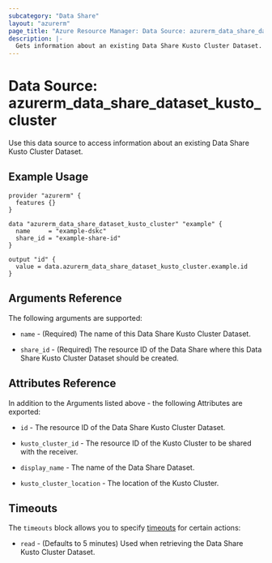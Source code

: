 ```yaml
---
subcategory: "Data Share"
layout: "azurerm"
page_title: "Azure Resource Manager: Data Source: azurerm_data_share_dataset_kusto_cluster"
description: |-
  Gets information about an existing Data Share Kusto Cluster Dataset.
---
```


# Data Source: azurerm_data_share_dataset_kusto_cluster

Use this data source to access information about an existing Data Share Kusto Cluster Dataset.

## Example Usage

```hcl
provider "azurerm" {
  features {}
}

data "azurerm_data_share_dataset_kusto_cluster" "example" {
  name     = "example-dskc"
  share_id = "example-share-id"
}

output "id" {
  value = data.azurerm_data_share_dataset_kusto_cluster.example.id
}
```

## Arguments Reference

The following arguments are supported:

* `name` - (Required) The name of this Data Share Kusto Cluster Dataset.

* `share_id` - (Required) The resource ID of the Data Share where this Data Share Kusto Cluster Dataset should be created.

## Attributes Reference

In addition to the Arguments listed above - the following Attributes are exported: 

* `id` - The resource ID of the Data Share Kusto Cluster Dataset.

* `kusto_cluster_id` - The resource ID of the Kusto Cluster to be shared with the receiver.

* `display_name` - The name of the Data Share Dataset.

* `kusto_cluster_location` - The location of the Kusto Cluster.

## Timeouts

The `timeouts` block allows you to specify [timeouts](https://www.terraform.io/language/resources/syntax#operation-timeouts) for certain actions:

* `read` - (Defaults to 5 minutes) Used when retrieving the Data Share Kusto Cluster Dataset.
